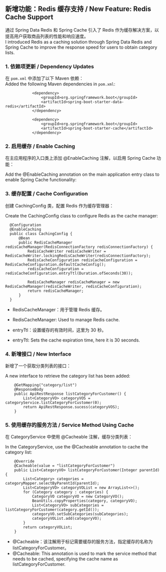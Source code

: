 ## 新增功能：Redis 缓存支持 / New Feature: Redis Cache Support

通过 Spring Data Redis 和 Spring Cache 引入了 Redis 作为缓存解决方案，以提高用户获取商品列表的性能和响应速度。  
I introduced Redis as a caching solution through Spring Data Redis and Spring Cache to improve the response speed for users to obtain category lists.

### 1. 依赖项更新 / Dependency Updates

在 `pom.xml` 中添加了以下 Maven 依赖：  
Added the following Maven dependencies in `pom.xml`:

                <dependency>
                    <groupId>org.springframework.boot</groupId>
                    <artifactId>spring-boot-starter-data-redis</artifactId>
                </dependency>
                
                <dependency>
                    <groupId>org.springframework.boot</groupId>
                    <artifactId>spring-boot-starter-cache</artifactId>
                </dependency>

### 2. 启用缓存 / Enable Caching
在主应用程序的入口类上添加 @EnableCaching 注解，以启用 Spring Cache 功能：

Add the @EnableCaching annotation on the main application entry class to enable Spring Cache functionality:

### 3. 缓存配置 / Cache Configuration
创建 CachingConfig 类，配置 Redis 作为缓存管理器：

Create the CachingConfig class to configure Redis as the cache manager:

      @Configuration
      @EnableCaching
      public class CachingConfig {
          @Bean
          public RedisCacheManager redisCacheManager(RedisConnectionFactory redisConnectionFactory) {
              RedisCacheWriter redisCacheWriter = RedisCacheWriter.lockingRedisCacheWriter(redisConnectionFactory);
              RedisCacheConfiguration redisCacheConfiguration = RedisCacheConfiguration.defaultCacheConfig();
              redisCacheConfiguration = redisCacheConfiguration.entryTtl(Duration.ofSeconds(30));
      
              RedisCacheManager redisCacheManager = new RedisCacheManager(redisCacheWriter, redisCacheConfiguration);
              return redisCacheManager;
          }
      }

* RedisCacheManager：用于管理 Redis 缓存。

* RedisCacheManager: Used to manage Redis cache.

* entryTtl：设置缓存的有效时间，这里为 30 秒。

* entryTtl: Sets the cache expiration time, here it is 30 seconds.

### 4. 新增接口 / New Interface
新增了一个获取分类列表的接口：

A new interface to retrieve the category list has been added:

        @GetMapping("category/list")
        @ResponseBody
        public ApiRestResponse listCategoryForCustomer() {
            List<CategoryVO> categoryVOS = categoryService.listCategoryForCustomer(0);
            return ApiRestResponse.sucess(categoryVOS);
        }
### 5. 使用缓存的服务方法 / Service Method Using Cache
在 CategoryService 中使用 @Cacheable 注解，缓存分类列表：

In the CategoryService, use the @Cacheable annotation to cache the category list:

        @Override
        @Cacheable(value = "listCategoryForCustomer")
        public List<CategoryVO> listCategoryForCustomer(Integer parentId) {
            List<Category> categories = categoryMapper.selectByParentId(parentId);
            List<CategoryVO> categoryVOList = new ArrayList<>();
            for (Category category : categories) {
                CategoryVO categoryVO = new CategoryVO();
                BeanUtils.copyProperties(category, categoryVO);
                List<CategoryVO> subCategories = listCategoryForCustomer(category.getId());
                categoryVO.setSubCategories(subCategories);
                categoryVOList.add(categoryVO);
            }
            return categoryVOList;
        }
* @Cacheable：该注解用于标记需要缓存的服务方法，指定缓存的名称为 listCategoryForCustomer。
* @Cacheable: This annotation is used to mark the service method that needs to be cached, specifying the cache name as listCategoryForCustomer.
